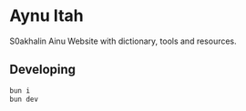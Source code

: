 # Aynu Itah

S0akhalin Ainu Website with dictionary, tools and resources.

## Developing

```bash
bun i
bun dev
```
